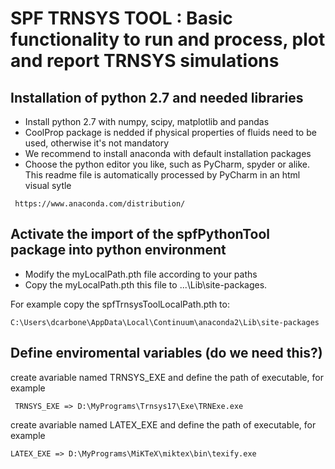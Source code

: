
# SPF TRNSYS TOOL : Basic functionality to run and process, plot and report TRNSYS simulations

## Installation of python 2.7 and needed libraries

- Install python 2.7 with numpy, scipy, matplotlib and pandas
- CoolProp package is nedded if physical properties of fluids need to be used, otherwise it's not mandatory
- We recommend to install anaconda with default installation packages
- Choose the python editor you like, such as PyCharm, spyder or alike. This readme file is automatically processed by PyCharm
in an html visual sytle   

```
 https://www.anaconda.com/distribution/
```
 
## Activate the import of the spfPythonTool package into python environment


- Modify the myLocalPath.pth file according to your paths 
- Copy the myLocalPath.pth this file to ...\Lib\site-packages. 

For example copy the spfTrnsysToolLocalPath.pth to: 
```
C:\Users\dcarbone\AppData\Local\Continuum\anaconda2\Lib\site-packages
```

## Define enviromental variables (do we need this?)

create avariable named TRNSYS_EXE and define the path of executable, for example

```
 TRNSYS_EXE => D:\MyPrograms\Trnsys17\Exe\TRNExe.exe
```
create avariable named LATEX_EXE and define the path of executable, for example

``` 
LATEX_EXE => D:\MyPrograms\MiKTeX\miktex\bin\texify.exe
```


